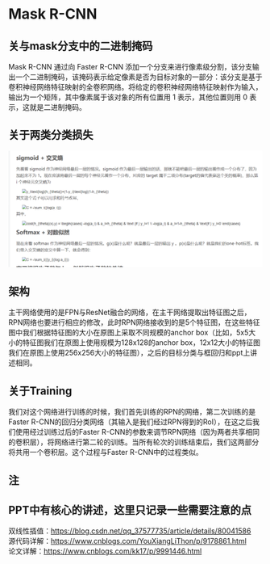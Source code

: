 # Mask R-CNN
## 关与mask分支中的二进制掩码
Mask R-CNN 通过向 Faster R-CNN 添加一个分支来进行像素级分割，该分支输出一个二进制掩码，该掩码表示给定像素是否为目标对象的一部分：该分支是基于卷积神经网络特征映射的全卷积网络。将给定的卷积神经网络特征映射作为输入，输出为一个矩阵，其中像素属于该对象的所有位置用 1 表示，其他位置则用 0 表示，这就是二进制掩码。  
## 关于两类分类损失
 ![rongqi](https://github.com/wls860707495/Deep-Learning/blob/master/img/two_class_loss.png)
## 架构
主干网络使用的是FPN与ResNet融合的网络，在主干网络提取出特征图之后，RPN网络也要进行相应的修改，此时RPN网络接收到的是5个特征图，在这些特征图中我们根据特征图的大小在原图上采取不同规模的anchor box（比如，5x5大小的特征图我们在原图上使用规模为128x128的anchor box，12x12大小的特征图我们在原图上使用256x256大小的特征图），之后的目标分类与框回归和ppt上讲述相同。
## 关于Training
我们对这个网络进行训练的时候，我们首先训练的RPN的网络，第二次训练的是Faster R-CNN的回归分类网络（其输入是我们经过RPN得到的RoI），在这之后我们使用经过训练过后的Faster R-CNN的参数来调节RPN网络（因为两者共享相同的卷积层），将网络进行第二轮的训练。当所有轮次的训练结束后，我们这两部分将共用一个卷积层。这个过程与Faster R-CNN中的过程类似。
## 注
## PPT中有核心的讲述，这里只记录一些需要注意的点
双线性插值：https://blog.csdn.net/qq_37577735/article/details/80041586   
源代码详解：https://www.cnblogs.com/YouXiangLiThon/p/9178861.html  
论文详解：https://www.cnblogs.com/kk17/p/9991446.html  
